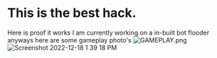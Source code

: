 # This is the best hack.
 Here is proof it works
 I am currently working on a in-built bot flooder
 anyways here are some gameplay photo's
 ![GAMEPLAY.png](https://user-images.githubusercontent.com/99900458/208313527-9319f747-cb62-45d8-9437-7a5407602722.png)
![Screenshot 2022-12-18 1 39 18 PM](https://user-images.githubusercontent.com/99900458/208313756-2aff35b0-592b-4640-9bb7-5f4a09f4299f.png)
